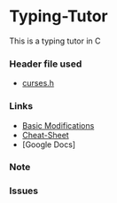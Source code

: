# Typing-Tutor
This is a typing tutor in C

### Header file used
*  [curses.h](https://e-l.unifi.it/pluginfile.php/805205/mod_resource/content/0/ncurses%20installation%20-%20en.pdf/ "curses.h")
### Links
*  [Basic Modifications](https://guides.github.com/features/mastering-markdown/ "Basic Modifications")
*  [Cheat-Sheet](https://github.com/adam-p/markdown-here/wiki/Markdown-Cheatsheet "Cheat-Sheet")
*  [Google Docs]

### Note

### Issues
